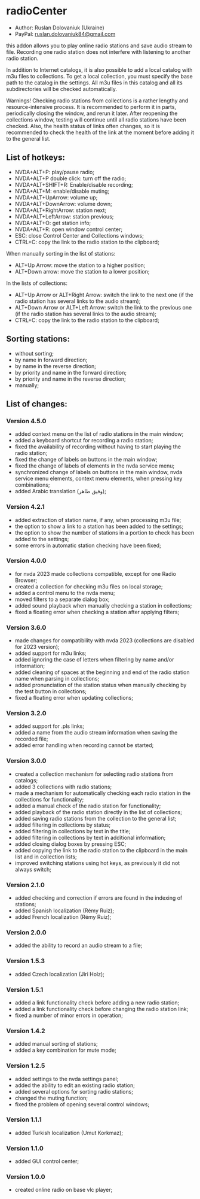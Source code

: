 # radioCenter

* Author: Ruslan Dolovaniuk (Ukraine)
* PayPal: ruslan.dolovaniuk84@gmail.com

this addon allows you to play online radio stations and save audio stream to file.
Recording one radio station does not interfere with listening to another radio station.

In addition to Internet catalogs, it is also possible to add a local catalog with m3u files to collections.
To get a local collection, you must specify the base path to the catalog in the settings.
All m3u files in this catalog and all its subdirectories will be checked automatically.

Warnings!
Checking radio stations from collections is a rather lengthy and resource-intensive process.
It is recommended to perform it in parts, periodically closing the window, and rerun it later.
After reopening the collections window, testing will continue until all radio stations have been checked.
Also, the health status of links often changes, so it is recommended to check the health of the link at the moment before adding it to the general list.


## List of hotkeys:
* NVDA+ALT+P: play/pause radio;
* NVDA+ALT+P double click: turn off the radio;
* NVDA+ALT+SHIFT+R: Enable/disable recording;
* NVDA+ALT+M: enable/disable muting;
* NVDA+ALT+UpArrow: volume up;
* NVDA+ALT+DownArrow: volume down;
* NVDA+ALT+RightArrow: station next;
* NVDA+ALT+LeftArrow: station previous;
* NVDA+ALT+O: get station info;
* NVDA+ALT+R: open window control center;
* ESC: close Control Center and Collections windows;
* CTRL+C: copy the link to the radio station to the clipboard;

When manually sorting in the list of stations:
* ALT+Up Arrow: move the station to a higher position;
* ALT+Down arrow: move the station to a lower position;

In the lists of collections:
* ALT+Up Arrow or ALT+Right Arrow: switch the link to the next one (if the radio station has several links to the audio stream);
* ALT+Down Arrow or ALT+Left Arrow: switch the link to the previous one (if the radio station has several links to the audio stream);
* CTRL+C: copy the link to the radio station to the clipboard;

## Sorting stations:
* without sorting;
* by name in forward direction;
* by name in the reverse direction;
* by priority and name in the forward direction;
* by priority and name in the reverse direction;
* manually;

## List of changes:
### Version 4.5.0
* added context menu on the list of radio stations in the main window;
* added a keyboard shortcut for recording a radio station;
* fixed the availability of recording without having to start playing the radio station;
* fixed the change of labels on buttons in the main window;
* fixed the change of labels of elements in the nvda service menu;
* synchronized change of labels on buttons in the main window, nvda service menu elements, context menu elements, when pressing key combinations;
* added Arabic translation (وفيق طاهر);

### Version 4.2.1
* added extraction of station name, if any, when processing m3u file;
* the option to show a link to a station has been added to the settings;
* the option to show the number of stations in a portion to check has been added to the settings;
* some errors in automatic station checking have been fixed;

### Version 4.0.0
* for nvda 2023 made collections compatible, except for one Radio Browser;
* created a collection for checking m3u files on local storage;
* added a control menu to the nvda menu;
* moved filters to a separate dialog box;
* added sound playback when manually checking a station in collections;
* fixed a floating error when checking a station after applying filters;

### Version 3.6.0
* made changes for compatibility with nvda 2023 (collections are disabled for 2023 version);
* added support for m3u links;
* added ignoring the case of letters when filtering by name and/or information;
* added cleaning of spaces at the beginning and end of the radio station name when parsing in collections;
* added pronunciation of the station status when manually checking by the test button in collections;
* fixed a floating error when updating collections;

### Version 3.2.0
* added support for .pls links;
* added a name from the audio stream information when saving the recorded file;
* added error handling when recording cannot be started;

### Version 3.0.0
* created a collection mechanism for selecting radio stations from catalogs;
* added 3 collections with radio stations;
* made a mechanism for automatically checking each radio station in the collections for functionality;
* added a manual check of the radio station for functionality;
* added playback of the radio station directly in the list of collections;
* added saving radio stations from the collection to the general list;
* added filtering in collections by status;
* added filtering in collections by text in the title;
* added filtering in collections by text in additional information;
* added closing dialog boxes by pressing ESC;
* added copying the link to the radio station to the clipboard in the main list and in collection lists;
* improved switching stations using hot keys, as previously it did not always switch;

### Version 2.1.0
* added checking and correction if errors are found in the indexing of stations;
* added Spanish localization (Rémy Ruiz);
* added French localization (Rémy Ruiz);

### Version 2.0.0
* added the ability to record an audio stream to a file;

### Version 1.5.3
* added Czech localization (Jiri Holz);

### Version 1.5.1
* added a link functionality check before adding a new radio station;
* added a link functionality check before changing the radio station link;
* fixed a number of minor errors in operation;

### Version 1.4.2
* added manual sorting of stations;
* added a key combination for mute mode;

### Version 1.2.5
* added settings to the nvda settings panel;
* added the ability to edit an existing radio station;
* added several options for sorting radio stations;
* changed the muting function;
* fixed the problem of opening several control windows;

### Version 1.1.1
* added Turkish localization (Umut Korkmaz);

### Version 1.1.0
* added GUI control center;

### Version 1.0.0
* created online radio on base vlc player;
